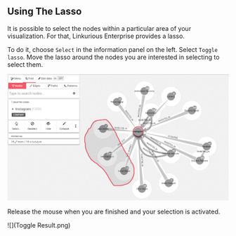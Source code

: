 ## Using The Lasso

It is possible to select the nodes within a particular area of your visualization. For that, Linkurious Enterprise provides a lasso.

To do it, choose ```Select``` in the information panel on the left. 
Select ```Toggle lasso```.
Move the lasso around the nodes you are interested in selecting to select them.

![](Toggle.png)

Release the mouse when you are finished and your selection is activated.

![](Toggle Result.png)